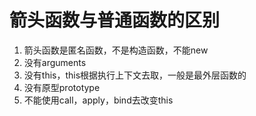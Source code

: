 # 箭头函数与普通函数的区别

1. 箭头函数是匿名函数，不是构造函数，不能new
2. 没有arguments
3. 没有this，this根据执行上下文去取，一般是最外层函数的
4. 没有原型prototype
5. 不能使用call，apply，bind去改变this